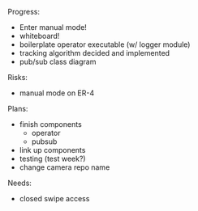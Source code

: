 Progress:
- Enter manual mode!
- whiteboard!
- boilerplate operator executable (w/ logger module)
- tracking algorithm decided and implemented
- pub/sub class diagram

Risks:
- manual mode on ER-4

Plans:
- finish components
    - operator
    - pubsub
- link up components
- testing (test week?)
- change camera repo name

Needs:
- closed swipe access